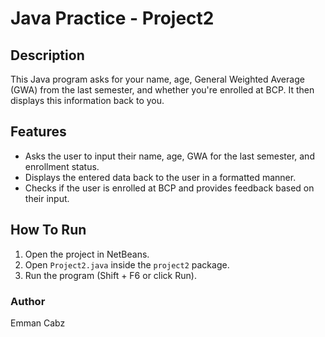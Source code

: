 # Java Practice - Project2

## Description 
This Java program asks for your name, age, General Weighted Average (GWA) from the last semester, and whether you're enrolled at BCP. It then displays this information back to you.

## Features
- Asks the user to input their name, age, GWA for the last semester, and enrollment status.
- Displays the entered data back to the user in a formatted manner.
- Checks if the user is enrolled at BCP and provides feedback based on their input.

## How To Run
1. Open the project in NetBeans.
2. Open `Project2.java` inside the `project2` package.
3. Run the program (Shift + F6 or click Run).

### Author
Emman Cabz

